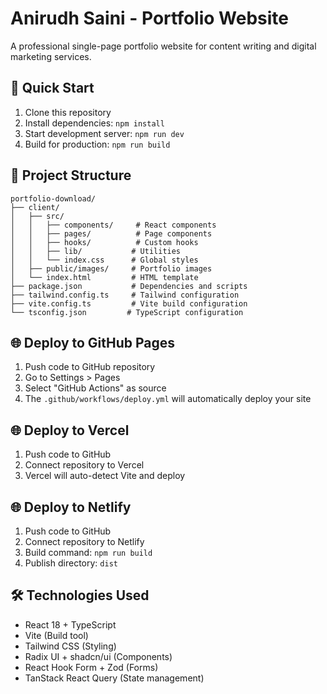 # Anirudh Saini - Portfolio Website

A professional single-page portfolio website for content writing and digital marketing services.

## 🚀 Quick Start

1. Clone this repository
2. Install dependencies: `npm install`
3. Start development server: `npm run dev`
4. Build for production: `npm run build`

## 📁 Project Structure

```
portfolio-download/
├── client/
│   ├── src/
│   │   ├── components/     # React components
│   │   ├── pages/          # Page components
│   │   ├── hooks/          # Custom hooks
│   │   ├── lib/           # Utilities
│   │   └── index.css      # Global styles
│   ├── public/images/     # Portfolio images
│   └── index.html         # HTML template
├── package.json           # Dependencies and scripts
├── tailwind.config.ts     # Tailwind configuration
├── vite.config.ts         # Vite build configuration
└── tsconfig.json         # TypeScript configuration
```

## 🌐 Deploy to GitHub Pages

1. Push code to GitHub repository
2. Go to Settings > Pages
3. Select "GitHub Actions" as source
4. The `.github/workflows/deploy.yml` will automatically deploy your site

## 🌐 Deploy to Vercel

1. Push code to GitHub
2. Connect repository to Vercel
3. Vercel will auto-detect Vite and deploy

## 🌐 Deploy to Netlify

1. Push code to GitHub
2. Connect repository to Netlify
3. Build command: `npm run build`
4. Publish directory: `dist`

## 🛠️ Technologies Used

- React 18 + TypeScript
- Vite (Build tool)
- Tailwind CSS (Styling)
- Radix UI + shadcn/ui (Components)
- React Hook Form + Zod (Forms)
- TanStack React Query (State management)
